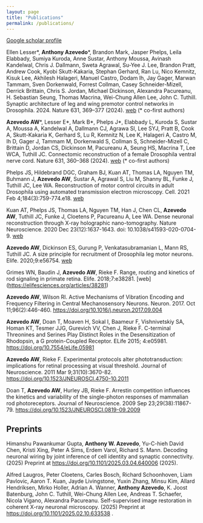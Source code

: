 ```yaml
---
layout: page
title: "Publications"
permalink: /publications/
---
```


[Google scholar profile](https://scholar.google.com/citations?user=LlgU5PUAAAAJ&hl=en&oi=ao)

Ellen Lesser*, **Anthony Azevedo***, Brandon Mark, Jasper Phelps, Leila Elabbady, Sumiya Kuroda, Anne Sustar, Anthony Moussa, Avinash Kandelwal, Chris J. Dallmann, Sweta Agrawal, Su-Yee J. Lee, Brandon Pratt, Andrew Cook, Kyobi Skutt-Kakaria, Stephan Gerhard, Ran Lu, Nico Kemnitz, Kisuk Lee, Akhilesh Halageri, Manuel Castro, Dodam Ih, Jay Gager, Marwan Tammam, Sven Dorkenwald, Forrest Collman, Casey Schneider-Mizell, Derrick Brittain, Chris S. Jordan, Michael Dickinson, Alexandra Pacureanu, H. Sebastian Seung, Thomas Macrina, Wei-Chung Allen Lee, John C. Tuthill. Synaptic architecture of leg and wing premotor control networks in Drosophila. 2024. Nature 631, 369–377 (2024). [web](https://doi.org/10.1038/s41586-024-07600-z )
(* co-first authors)

**Azevedo AW***, Lesser E*, Mark B*, Phelps J*, Elabbady L, Kuroda S, Sustar A, Moussa A, Kandelwal A, Dallmann CJ, Agrawa Sl, Lee SYJ, Pratt B, Cook A, Skutt-Kakaria K, Gerhard S, Lu R, Kemnitz N, Lee K, Halageri A, Castro M, Ih D, Gager J, Tammam M, Dorkenwald S, Collman S, Schneider-Mizell C, Brittain D, Jordan CS, Dickinson M, Pacureanu A, Seung HS, Macrina T, Lee WCA, Tuthill JC. Connectomic reconstruction of a female Drosophila ventral nerve cord. Nature 631, 360–368 (2024). [web](https://doi.org/10.1038/s41586-024-07389-x )
(* co-first authors)

Phelps JS, Hildebrand DGC, Graham BJ, Kuan AT, Thomas LA, Nguyen TM, Buhmann J, **Azevedo AW**, Sustar A, Agrawal S, Liu M, Shanny BL, Funke J, Tuthill JC, Lee WA. Reconstruction of motor control circuits in adult Drosophila using automated transmission electron microscopy. Cell. 2021 Feb 4;184(3):759-774.e18. [web](https://www.cell.com/cell/fulltext/S0092-8674(20)31683-4?uuid=uuid%3A914d0252-0615-4494-9026-ada0f50d78dd)

Kuan AT, Phelps JS, Thomas LA, Nguyen TM, Han J, Chen CL, **Azevedo AW**, Tuthill JC, Funke J, Cloetens P, Pacureanu A, Lee WA. Dense neuronal reconstruction through X-ray holographic nano-tomography. Nature Neuroscience. 2020 Dec 23(12):1637-1643. doi: 10.1038/s41593-020-0704-9. [web](https://www.nature.com/articles/s41593-020-0704-9)

**Azevedo AW**, Dickinson ES, Gurung P, Venkatasubramanian L, Mann RS, Tuthill JC. A size principle for recruitment of Drosophila leg motor neurons. Elife. 2020;9:e56754. [web](https://elifesciences.org/articles/56754)

Grimes WN, Baudin J, **Azevedo AW**, Rieke F. Range, routing and kinetics of rod signaling in primate retina. Elife. 2018;7:e38281. [web] (https://elifesciences.org/articles/38281)

**Azevedo AW**, Wilson RI. Active Mechanisms of Vibration Encoding and Frequency Filtering in Central Mechanosensory Neurons. Neuron. 2017. Oct 11;96(2):446-460. [https://doi.org/10.1016/j.neuron.2017.09.004 ](https://doi.org/10.1016/j.neuron.2017.09.004)

**Azevedo AW**, Doan T, Moaven H, Sokal I, Baameur F, Vishnivetskiy SA, Homan KT, Tesmer JJG, Gurevich VV, Chen J, Rieke F. C-terminal Threonines and Serines Play Distinct Roles in the Desensitization of Rhodopsin, a G protein-Coupled Receptor. ELife 2015; 4:e05981. [https://doi.org/10.7554/eLife.05981 ](https://doi.org/10.7554/eLife.05981)

**Azevedo AW**, Rieke F.  Experimental protocols alter phototransduction: implications for retinal processing at visual threshold.  Journal of Neuroscience. 2011 Mar 9;31(10):3670-82. [https://doi.org/10.1523/JNEUROSCI.4750-10.2011 ](https://doi.org/10.1523/JNEUROSCI.4750-10.2011)

Doan T, **Azevedo AW**, Hurley JB, Rieke F.  Arrestin competition influences the kinetics and variability of the single-photon responses of mammalian rod photoreceptors. Journal of Neuroscience. 2009 Sep 23;29(38):11867-79. https://doi.org/10.1523/JNEUROSCI.0819-09.2009 

## Preprints
Himanshu Pawankumar Gupta, **Anthony W. Azevedo**, Yu-C-hieh David Chen, Kristi Xing, Peter A Sims, Erdem Varol, Richard S. Mann. Decoding neuronal wiring by joint inference of cell identity and synaptic connectivity. (2025) Preprint at https://doi.org/10.1101/2025.03.04.640006 (2025).

Alfred Laugros, Peter Cloetens, Carles Bosch, Richard Schoonhoven, Liam Pavlovic, Aaron T. Kuan, Jayde Livingstone, Yuxin Zhang, Minsu Kim, Allard Hendriksen, Mirko Holler, Adrian A. Wanner, **Anthony Azevedo**, K. Joost Batenburg, John C. Tuthill, Wei-Chung Allen Lee, Andreas T. Schaefer, Nicola Vigano, Alexandra Pacureanu. Self-supervised image restoration in coherent X-ray neuronal microscopy. (2025) Preprint at https://doi.org/10.1101/2025.02.10.633538 .
